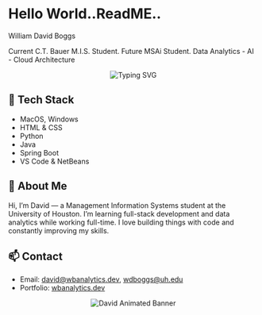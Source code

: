 # Hello World..ReadME..
William David Boggs

Current C.T. Bauer M.I.S. Student. Future MSAi Student. Data Analytics - AI - Cloud Architecture

<p align="center">
  <img src="https://readme-typing-svg.herokuapp.com?font=Fira+Code&weight=500&size=24&pause=200&center=true&vCenter=true&width=600&color_list=FF0000,00FF00,0000FF,FFFF00,FF00FF,00FFFF&lines=Hi%2C+I'm+David!;MIS+Student+%7C+Aspiring+Data+Analyst;Always+Learning+%26+Building" alt="Typing SVG" />
</p>

## 🚀 Tech Stack

- MacOS, Windows  
- HTML & CSS  
- Python  
- Java  
- Spring Boot  
- VS Code & NetBeans  

## 👤 About Me

Hi, I’m David — a Management Information Systems student at the University of Houston. I’m learning full-stack development and data analytics while working full-time. I love building things with code and constantly improving my skills.

## 📫 Contact

- Email: david@wbanalytics.dev, wdboggs@uh.edu  
- Portfolio: [wbanalytics.dev](https://wbanalytics.dev)

<p align="center">
  <img src="https://raw.githubusercontent.com/your-username/your-repo/main/banner.gif" alt="David Animated Banner" />
</p>
